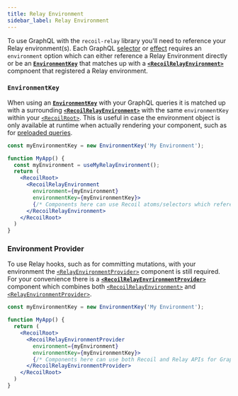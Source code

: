 ```yaml
---
title: Relay Environment
sidebar_label: Relay Environment
---
```


To use GraphQL with the `recoil-relay` library you'll need to reference your Relay environment(s).  Each GraphQL [selector](/docs/recoil-relay/graphql-selectors) or [effect](/docs/recoil-relay/graphql-effects) requires an `environment` option which can either reference a Relay Environment directly or be an [**`EnvironmentKey`**](/docs/recoil-relay/api/EnvironmentKey) that matches up with a [**`<RecoilRelayEnvironment>`**](/docs/recoil-relay/api/RecoilRelayEnvironment) compnoent that registered a Relay environment.

### `EnvironmentKey`

When using an [**`EnvironmentKey`**](/docs/recoil-relay/api/EnvironmentKey) with your GraphQL queries it is matched up with a surrounding [**`<RecoilRelayEnvironment>`**](/docs/recoil-relay/api/RecoilRelayEnvironment) with the same `environmentKey` within your [`<RecoilRoot>`](/docs/api-reference/core/RecoilRoot).  This is useful in case the environment object is only available at runtime when actually rendering your component, such as for [preloaded queries](/docs/recoil-relay/preloaded-queries).

```jsx
const myEnvironmentKey = new EnvironmentKey('My Environment');

function MyApp() {
  const myEnvironment = useMyRelayEnvironment();
  return (
    <RecoilRoot>
      <RecoilRelayEnvironment
        environment={myEnvironment}
        environmentKey={myEnvironmentKey}>
        {/* Components here can use Recoil atoms/selectors which reference myEnvironmentKey */}
      </RecoilRelayEnvironment>
    </RecoilRoot>
  )
}
```

### Environment Provider

To use Relay hooks, such as for committing mutations, with your environment the [`<RelayEnvironmentProvider>`](https://relay.dev/docs/api-reference/relay-environment-provider) component is still required.  For your convenience there is a [**`<RecoilRelayEnvrironmentProvider>`**](/docs/recoil-relay/api/RecoilRelayEnvironmentProvider) component which combines both [`<RecoilRelayEnvironment>`](/docs/recoil-relay/api/RecoilRelayEnvironment) and [`<RelayEnvironmentProvider>`](https://relay.dev/docs/api-reference/relay-environment-provider).

```jsx
const myEnvironmentKey = new EnvironmentKey('My Environment');

function MyApp() {
  return (
    <RecoilRoot>
      <RecoilRelayEnvironmentProvider
        environment={myEnvironment}
        environmentKey={myEnvironmentKey}>
        {/* Components here can use both Recoil and Relay APIs for GraphQL */}
      </RecoilRelayEnvironmentProvider>
    </RecoilRoot>
  )
}
```
